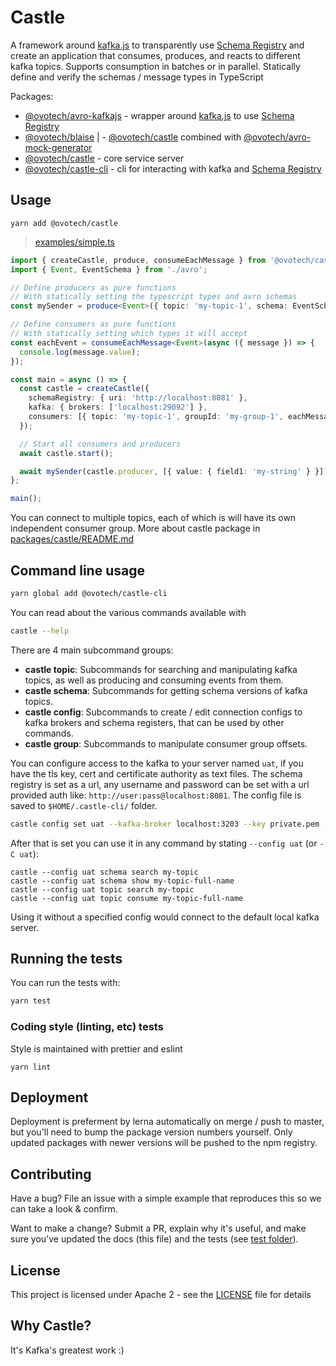 # Castle

A framework around [kafka.js](https://github.com/tulios/kafkajs) to transparently use [Schema Registry](https://www.confluent.io/confluent-schema-registry/) and create an application that consumes, produces, and reacts to different kafka topics. Supports consumption in batches or in parallel. Statically define and verify the schemas / message types in TypeScript

Packages:

- [@ovotech/avro-kafkajs](packages/avro-kafkajs) - wrapper around [kafka.js](https://github.com/tulios/kafkajs) to use [Schema Registry](https://www.confluent.io/confluent-schema-registry/)
- [@ovotech/blaise](packages/blaise/README.md) | - [@ovotech/castle](https://npmjs.com/@ovotech/castle) combined with [@ovotech/avro-mock-generator](https://npmjs.com/@ovotech/avro-mock-generator)
- [@ovotech/castle](packages/castle) - core service server
- [@ovotech/castle-cli](packages/castle-cli) - cli for interacting with kafka and [Schema Registry](https://www.confluent.io/confluent-schema-registry/)

## Usage

```shell
yarn add @ovotech/castle
```

> [examples/simple.ts](packages/castle/examples/simple.ts)

```typescript
import { createCastle, produce, consumeEachMessage } from '@ovotech/castle';
import { Event, EventSchema } from './avro';

// Define producers as pure functions
// With statically setting the typescript types and avro schemas
const mySender = produce<Event>({ topic: 'my-topic-1', schema: EventSchema });

// Define consumers as pure functions
// With statically setting which types it will accept
const eachEvent = consumeEachMessage<Event>(async ({ message }) => {
  console.log(message.value);
});

const main = async () => {
  const castle = createCastle({
    schemaRegistry: { uri: 'http://localhost:8081' },
    kafka: { brokers: ['localhost:29092'] },
    consumers: [{ topic: 'my-topic-1', groupId: 'my-group-1', eachMessage: eachEvent }],
  });

  // Start all consumers and producers
  await castle.start();

  await mySender(castle.producer, [{ value: { field1: 'my-string' } }]);
};

main();
```

You can connect to multiple topics, each of which is will have its own independent consumer group.
More about castle package in [packages/castle/README.md](packages/castle/README.md)

## Command line usage

```bash
yarn global add @ovotech/castle-cli
```

You can read about the various commands available with

```bash
castle --help
```

There are 4 main subcommand groups:

- **castle topic**: Subcommands for searching and manipulating kafka topics, as well as producing and consuming events from them.
- **castle schema**: Subcommands for getting schema versions of kafka topics.
- **castle config**: Subcommands to create / edit connection configs to kafka brokers and schema registers, that can be used by other commands.
- **castle group**: Subcommands to manipulate consumer group offsets.

You can configure access to the kafka to your server named `uat`, if you have the tls key, cert and certificate authority as text files. The schema registry is set as a url, any username and password can be set with a url provided auth like: `http://user:pass@localhost:8081`. The config file is saved to `$HOME/.castle-cli/` folder.

```bash
castle config set uat --kafka-broker localhost:3203 --key private.pem --ca ca.pem --cert cert.pem --schema-registry http://localhost:8081
```

After that is set you can use it in any command by stating `--config uat` (or `-C uat`):

```
castle --config uat schema search my-topic
castle --config uat schema show my-topic-full-name
castle --config uat topic search my-topic
castle --config uat topic consume my-topic-full-name
```

Using it without a specified config would connect to the default local kafka server.

## Running the tests

You can run the tests with:

```bash
yarn test
```

### Coding style (linting, etc) tests

Style is maintained with prettier and eslint

```
yarn lint
```

## Deployment

Deployment is preferment by lerna automatically on merge / push to master, but you'll need to bump the package version numbers yourself. Only updated packages with newer versions will be pushed to the npm registry.

## Contributing

Have a bug? File an issue with a simple example that reproduces this so we can take a look & confirm.

Want to make a change? Submit a PR, explain why it's useful, and make sure you've updated the docs (this file) and the tests (see [test folder](test)).

## License

This project is licensed under Apache 2 - see the [LICENSE](LICENSE) file for details

## Why Castle?

It's Kafka's greatest work :)
